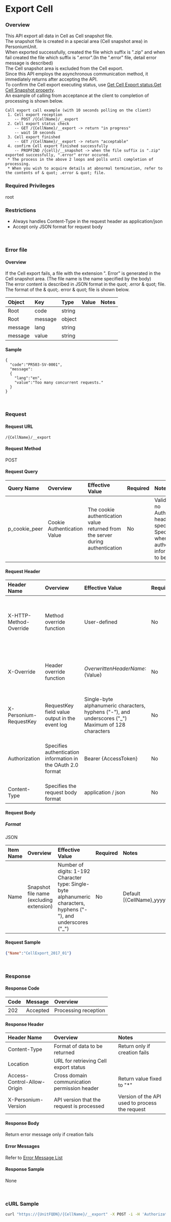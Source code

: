 # Export Cell

### Overview

This API export all data in Cell as Cell snapshot file.<br>The snapshot file is created in a special area (Cell snapshot area) in PersoniumUnit.<br>When exported successfully, created the file which suffix is ".zip" and when fail created the file which suffix is ".error".(In the ".error" file, detail error message is described)<br>The Cell snapshot area is excluded from the Cell export.<br>Since this API employs the asynchronous communication method, it immediately returns after accepting the API.<br>To confirm the Cell export executing status, use [Get Cell Export status](502_Progress_of_Export_Cell.html),[Get Cell Snapshot property](505_Get_Property_Export_Cell.html).<br>An example of calling from acceptance at the client to completion of processing is shown below.

```
Call export call example (with 10 seconds polling on the client)
 1. Cell export reception
    -- POST /{CellName}/__export
 2. Cell export status check
    -- GET /{CellName}/__export -> return "in progress"
    -- wait 10 seconds
 3. Cell export finished
    -- GET /{CellName}/__export -> return "acceptable"
 4. confirm Cell export finished successfully
    -- PROPFIND /{cell}/__snapshot -> when the file suffix is ".zip" exported successfully, ".error" error occured.
 * The process in the above 2 loops and polls until completion of processing.
 * When you wish to acquire details at abnormal termination, refer to the contents of & quot; .error & quot; file.
```

### Required Privileges

root

### Restrictions

* Always handles Content-Type in the request header as application/json
* Accept only JSON format for request body

<br>

### Error file

#### Overview

If the Cell export fails, a file with the extension ". Error" is generated in the Cell snapshot area. (The file name is the name specified by the body)<br>The error content is described in JSON format in the quot; .error & quot; file.<br>The format of the & quot;. error & quot; file is shown below.

|Object<br>|Key<br>|Type<br>|Value<br>|Notes<br>|
|:--|:--|:--|:--|:--|
|Root<br>|code<br>|string<br>|<br>|<br>|
|Root<br>|message<br>|object<br>|<br>|<br>|
|message<br>|lang<br>|string<br>|<br>|<br>|
|message<br>|value<br>|string<br>|<br>|<br>|

#### Sample

```
{
  "code":"PR503-SV-0001",
  "message":
  {
    "lang":"en",
    "value":"Too many concurrent requests."
  }
}
```

<br>

### Request

#### Request URL

```
/{CellName}/__export
```

#### Request Method

POST

#### Request Query

|Query Name<br>|Overview<br>|Effective Value<br>|Required<br>|Notes<br>|
|:--|:--|:--|:--|:--|
|p_cookie_peer<br>|Cookie Authentication Value<br>|The cookie authentication value returned from the server during authentication<br>|No<br>|Valid only if no Authorization header specified<br>Specify this when cookie authentication information is to be used<br>|

#### Request Header

|Header Name<br>|Overview<br>|Effective Value<br>|Required<br>|Notes<br>|
|:--|:--|:--|:--|:--|
|X-HTTP-Method-Override<br>|Method override function<br>|User-defined<br>|No<br>|When this value is specified at the time of request in the POST method, the specified value is used as a method.<br>|
|X-Override<br>|Header override function<br>|${OverwrittenHeaderName}:${Value}<br>|No<br>|Overwrite normal HTTP header value. To overwrite multiple headers, specify multiple X-Override headers.<br>|
|X-Personium-RequestKey<br>|RequestKey field value output in the event log<br>|Single-byte alphanumeric characters, hyphens ("-"), and underscores ("_")<br>Maximum of 128 characters<br>|No<br>|PCS-${UNIXtime} by default<br>Supported in V 1.1.7 and later<br>|
|Authorization<br>|Specifies authentication information in the OAuth 2.0 format<br>|Bearer {AccessToken}<br>|No<br>|* Authentication tokens are the tokens acquired using the Authentication Token Acquisition API<br>|
|Content-Type<br>|Specifies the request body format<br>|application / json<br>|No<br>|[application/json] by default<br>|

#### Request Body

##### Format

JSON

|Item Name<br>|Overview<br>|Effective Value<br>|Required<br>|Notes<br>|
|:--|:--|:--|:--|:--|
|Name<br>|Snapshot file name (excluding extension)<br>|Number of digits: 1-192<br>Character type: Single-byte alphanumeric characters, hyphens ("-"), and underscores ("_")<br>|No<br>|Default [{CellName}_yyyyMMdd_HHmmss]<br>|

#### Request Sample

```json
{"Name":"CellExport_2017_01"}
```

<br>

### Response

#### Response Code

|Code|Message|Overview|
|:--|:--|:--|
|202|Accepted|Processing reception|

#### Response Header

|Header Name<br>|Overview<br>|Notes<br>|
|:--|:--|:--|
|Content-Type<br>|Format of data to be returned<br>|Return only if creation fails<br>|
|Location<br>|URL for retrieving Cell export status<br>|<br>|
|Access-Control-Allow-Origin<br>|Cross domain communication permission header<br>|Return value fixed to "*"<br>|
|X-Personium-Version<br>|API version that the request is processed<br>|Version of the API used to process the request<br>|

#### Response Body

Return error message only if creation fails

#### Error Messages

Refer to [Error Message List](004_Error_Messages.html)

#### Response Sample

None

<br>

### cURL Sample

```sh
curl "https://{UnitFQDN}/{CellName}/__export" -X POST -i -H 'Authorization: Bearer {AccessToken}' -H 'Accept: application/json' -d '{"Name":"CellExport_2017_01"}'
```

<br><br><br><br><br>

###### Copyright 2017 FUJITSU LIMITED